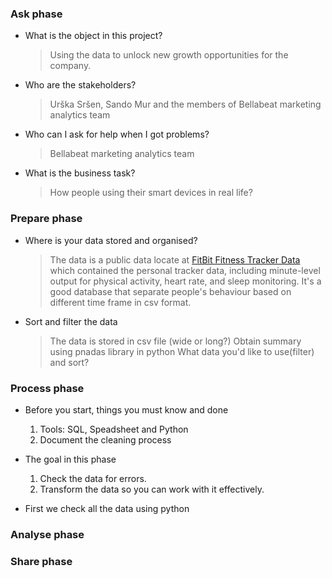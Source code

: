 
### Ask phase 
- What is the object in this project?
  > Using the data to unlock new growth opportunities for the company.
- Who are the stakeholders?
  > Urška Sršen, Sando Mur and the members of Bellabeat marketing analytics team
- Who can I ask for help when I got problems?
  > Bellabeat marketing analytics team
- What is the business task?
  > How people using their smart devices in real life?
 

### Prepare phase
- Where is your data stored and organised?
  > The data is a public data locate at [FitBit Fitness Tracker Data](https://www.kaggle.com/arashnic/fitbit)
  > which contained the personal tracker data, including minute-level output for physical activity, heart rate, and sleep monitoring. 
  > It's a good database that separate people's behaviour based on different time frame in csv format.

- Sort and filter the data
  > The data is stored in csv file (wide or long?)
  > Obtain summary using pnadas library in python
  > What data you'd like to use(filter) and sort?


### Process phase
- Before you start, things you must know and done
  <ol>
    <li> Tools: SQL, Speadsheet and Python </li>
    <li> Document the cleaning process <br>
  </ol>
- The goal in this phase
  <ol>
    <li> Check the data for errors. </li>
    <li> Transform the data so you can work with it effectively. </li>
  </ol>

- First we check all the data using python


### Analyse phase

### Share phase
